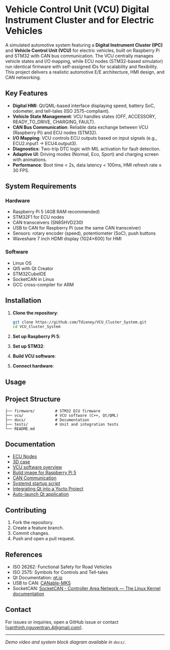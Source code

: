 # Vehicle Control Unit (VCU) Digital Instrument Cluster and for Electric Vehicles

A simulated automotive system featuring a **Digital Instrument Cluster (IPC)** and **Vehicle Control Unit (VCU)** for electric vehicles, built on Raspberry Pi and STM32 with CAN bus communication. The VCU centrally manages vehicle states and I/O mapping, while ECU nodes (STM32-based simulator) run identical firmware with self-assigned IDs for scalability and flexibility. This project delivers a realistic automotive E/E architecture, HMI design, and CAN networking.

## Key Features

- **Digital HMI**: Qt/QML-based interface displaying speed, battery SoC, odometer, and tell-tales (ISO 2575-compliant).
- **Vehicle State Management**: VCU handles states (OFF, ACCESSORY, READY_TO_DRIVE, CHARGING, FAULT).
- **CAN Bus Communication**: Reliable data exchange between VCU (Raspberry Pi) and ECU nodes (STM32).
- **I/O Mapping**: VCU controls ECU outputs based on input signals (e.g., ECU2.input1 → ECU4.output3).
- **Diagnostics**: Two-trip DTC logic with MIL activation for fault detection.
- **Adaptive UI**: Driving modes (Normal, Eco, Sport) and charging screen with animations.
- **Performance**: Boot time < 2s, data latency < 100ms, HMI refresh rate ≥ 30 FPS.

## System Requirements

### Hardware

- Raspberry Pi 5 (4GB RAM recommended)
- STM32F1 for ECU nodes
- CAN transceivers (SN65HVD230)
- USB to CAN for Raspberry Pi (use the same CAN transceiver)
- Sensors: rotary encoder (speed), potentiometer (SoC), push buttons
- Waveshare 7 inch HDMI display (1024×600) for HMI

### Software

- Linux OS
- Qt5 with Qt Creator
- STM32CubeIDE
- SocketCAN in Linux
- GCC cross-compiler for ARM

## Installation

1. **Clone the repository**:

   ```bash
   git clone https://github.com/Tdieney/VCU_Cluster_System.git
   cd VCU_Cluster_System
   ```
   
2. **Set up Raspberry Pi 5**:

3. **Set up STM32**:

4. **Build VCU software**:

5. **Connect hardware**:

## Usage

## Project Structure

```
├── firmware/         # STM32 ECU firmware
├── vcu/              # VCU software (C++, Qt/QML)
├── docs/             # Documentation
├── tests/            # Unit and integration tests
└── README.md
```

## Documentation

- [ECU Nodes](ecu_nodes/README.md)
- [3D case](hardware/README.md)
- [VCU software overview](software/README.md)
- [Build image for Raspberry Pi 5](docs/yocto/1.%20Build%20image%20for%20Raspberry%20Pi%205.md)
- [CAN Communication](docs/yocto/2.%20CAN%20Communication.md)
- [Systemd startup script](docs/yocto/3.%20Systemd%20startup%20script.md)
- [Integrating Qt into a Yocto Project](docs/yocto/4.%20Integrating%20Qt%20into%20a%20Yocto%20Project.md)
- [Auto-launch Qt application](docs/yocto/5.%20Auto-launch%20Qt%20application.md)

## Contributing

1. Fork the repository.
2. Create a feature branch.
3. Commit changes.
4. Push and open a pull request.

## References

- ISO 26262: Functional Safety for Road Vehicles
- ISO 2575: Symbols for Controls and Tell-tales
- Qt Documentation: [qt.io](https://doc.qt.io)
- USB to CAN: [CANable-MKS](https://github.com/makerbase-mks/CANable-MKS/blob/main/User%20Manual/CANable%20V2.0/Makerbase%20CANable%20V2.0%20Use%20Manual.pdf)
- SocketCAN: [SocketCAN - Controller Area Network — The Linux Kernel documentation](https://docs.kernel.org/networking/can.html)

## Contact

For issues or inquiries, open a GitHub issue or contact [vanthinh.nguyentran.4@gmail.com].

---

*Demo video and system block diagram available in `docs/`.*